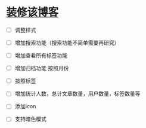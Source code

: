 # [装修该博客](https://github.com/sunyuan686/blog/issues/10)

- [ ] 调整样式

- [ ] 增加搜索功能（搜索功能不简单需要再研究）

- [ ] 增加查看所有标签功能

- [ ] 增加归档功能 按照月份 

- [ ] 按照标签

- [ ] 增加统计人数，总计文章数量，用户数量，标签数量等

- [ ] 添加icon

- [ ] 支持暗色模式

